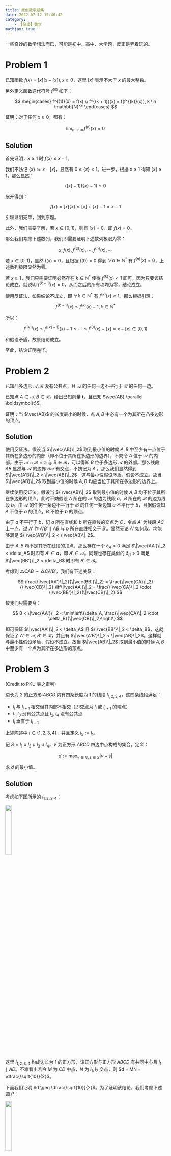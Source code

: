 ```yaml
---
title: 原创数学题集
date: 2022-07-12 15:46:42
category:
    - 【杂谈】数学
mathjax: true
---
```


一些奇妙的数学想法而已，可能是初中、高中、大学题，反正是弄着玩的。

<!-- more -->

$$
\newcommand{\i}{\mathop{\rm i}}
$$

# Problem 1

已知函数 $f(x) = [x](x - [x]), x \geq 0$，这里 $[x]$ 表示不大于 $x$ 的最大整数。

另外定义函数迭代符号 $f^{(n)}$ 如下：

$$
\begin{cases}
f^{(1)}(x) = f(x) \\
f^{(k + 1)}(x) = f(f^{(k)}(x)), k \in \mathbb{N}^*
\end{cases}
$$

证明：对于任何 $x \geq 0$，都有：

$$
\lim_{n \to \infty} f^{(n)}(x) = 0
$$

## Solution

首先证明，$x \geq 1$ 时 $f(x) \leq x - 1$。

我们不妨记 $\{x\} := x - [x]$，显然有 $0 \leq \{x\} < 1$。进一步，根据 $x \geq 1$ 得知 $[x] \geq 1$，那么显然：

$$
([x] - 1)(\{x\} - 1) \leq 0
$$

展开得到：

$$
f(x) = [x]\{x\} \leq [x] + \{x\} - 1 = x - 1
$$

引理证明完毕，回到原题。

此外，我们需要了解，若 $x \in [0, 1)$，则有 $[x] = 0$，即 $f(x) = 0$。

那么我们考虑下述数列，我们即需要证明下述数列极限为零：

$$
x, f(x), f^{(2)}(x), \cdots, f^{(n)}(x), \cdots
$$

若 $x \in [0, 1)$，显然 $f(x) = 0$，且根据 $f(0) = 0$ 得到 $\forall n \in \mathbb{N}^*$ 有 $f^{(n)}(x) = 0$，上述数列极限显然为零。

若 $x \geq 1$，我们只需要证明必然存在 $k \in \mathbb{N}^*$ 使得 $f^{(k)}(x) < 1$ 即可，因为只要该结论成立，就说明 $f^{(k + 1)}(x) = 0$，从而之后的所有项均为零，结论成立。

使用反证法，如果结论不成立，即 $\forall k \in \mathbb{N}^*$ 有 $f^{(k)}(x) \geq 1$。那么根据引理：

$$
f^{(k + 1)}(x) \leq f^{(k)}(x) - 1, k \in \mathbb{N}^*
$$

所以：

$$
f^{([x])}(x) \leq f^{([x] - 1)}(x) - 1 \leq \cdots \leq f^{(0)}(x) - [x] = x - [x] \in [0, 1)
$$

和假设矛盾，故原结论成立。

至此，结论证明完毕。

# Problem 2

已知凸多边形 $\mathcal{A}, \mathcal{B}$ 没有公共点，且 $\mathcal{A}$ 的任何一边不平行于 $\mathcal{B}$ 的任何一边。

已知点 $A \in \mathcal{A}, B \in \mathcal{B}$。给出已知向量 $\boldsymbol t$，且已知 $\vec{AB} \parallel \boldsymbol{t}$。

证明：当 $\vec{AB}$ 的长度最小的时候，点 $A, B$ 中必有一个为其所在凸多边形的顶点。

## Solution

使用反证法。假设当 $\|\vec{AB}\|_2$ 取到最小值的时候 $A, B$ 中至少有一点位于其所在多边形的内部（即不位于其所在多边形的边界），不妨令 $A$ 位于 $\mathcal{A}$ 的内部。由于 $\mathcal{A} \cap \mathcal{B} = \varnothing$ 与 $B \in \mathcal{B}$，可以得知 $B$ 位于多边形 $\mathcal{A}$ 的外部。那么线段 $AB$ 显然与 $\mathcal{A}$ 的边界 $\partial\mathcal{A}$ 有交点，不妨记为 $A'$。那么我们显然得到 $\|\vec{A'B}\|_2 < \|\vec{AB}\|_2$，这与最小性假设矛盾，假设不成立。故当 $\|\vec{AB}\|_2$ 取到最小值的时候 $A, B$ 均应当位于其所在多边形的边界上。

继续使用反证法。假设当 $\|\vec{AB}\|_2$ 取到最小值的时候 $A, B$ 均不位于其所在多边形的顶点。此时不妨假设 $A$ 所在的 $\mathcal{A}$ 的边为线段 $a$，$B$ 所在的 $\mathcal{B}$ 的边为线段 $b$。由 $\mathcal{A}$ 的任何一条边不平行于 $\mathcal{B}$ 的任何一条边知 $a$ 不平行于 $b$，且据假设知 $A$ 不位于 $a$ 的顶点，$B$ 不位于 $b$ 的顶点。

由于 $a$ 不平行于 $b$，记 $a$ 所在直线和 $b$ 所在直线的交点为 $C$，令点 $A'$ 为线段 $AC$ 上一点，过 $A'$ 作 $A'B' \parallel AB$ 与 $b$ 所在直线相交于 $B'$。显然无论 $A'$ 如何取，均能够满足 $\|\vec{A'B'}\|_2 < \|\vec{AB}\|_2$。

由于 $A, B$ 均不是其所在线段的顶点，那么存在一个 $\delta_A > 0$ 满足 $\|\vec{AA'}\|_2 < \delta_A$ 时即有 $A' \in a$，即 $A' \in \mathcal{A}$。同理也存在类似的 $\delta_B > 0$ 满足 $\|\vec{BB'}\|_2 < \delta_B$ 时即有 $B' \in \mathcal{B}$。

考虑到 $\triangle CAB \backsim \triangle CA'B'$，我们有下述关系：

$$
\frac{\|\vec{AA'}\|_2}{\|\vec{BB'}\|_2} = \frac{\|\vec{CA}\|_2}{\|\vec{CB}\|_2} \iff\|\vec{AA'}\|_2 = \frac{\|\vec{CA}\|_2 \cdot \|\vec{BB'}\|_2}{\|\vec{CB}\|_2}
$$

故我们只需要令：

$$
0 < \|\vec{AA'}\|_2 < \min\left\{\delta_A, \frac{\|\vec{CA}\|_2 \cdot \delta_B}{\|\vec{CB}\|_2}\right\}
$$

即可保证 $\|\vec{AA'}\|_2 < \delta_A$ 且 $\|\vec{BB'}\|_2 < \delta_B$，这就保证了 $A' \in \mathcal{A}, B' \in \mathcal{B}$，并且有 $\|\vec{A'B'}\|_2 < \|\vec{AB}\|_2$。这样就与最小性假设矛盾，假设不成立。故当 $\|\vec{AB}\|_2$ 取到最小值的时候 $A, B$ 中至少有一个点为其所在多边形的顶点。

# Problem 3

(Credit to PKU 零之审判)

边长为 $2$ 的正方形 $ABCD$ 内有四条长度为 $1$ 的线段 $l_{1, 2, 3, 4}$，这四条线段满足：

- $l_i$ 与 $l_{i + 1}$ 相交但其内部不相交（即交点为 $l_i$ 或 $l_{i + 1}$ 的端点）
- $l_1, l_3$ 没有公共点且 $l_2, l_4$ 没有公共点
- $l_i$ 垂直于 $l_{i + 1}$

上述陈述中 $i \in \{1, 2, 3, 4\}$，并且定义 $l_5 := l_1$。

记 $S = l_1 \cup l_2 \cup l_3 \cup l_4$，$V$ 为正方形 $ABCD$ 四边中点构成的集合，定义：

$$
d := \max_{v \in V, s \in S} |v - s|
$$

求 $d$ 的最小值。

## Solution

考虑如下图所示的 $l_{1, 2, 3, 4}$：

<img src="/uploads/original-problems/1.png" height="20%" width="20%" />

这里 $l_{1, 2, 3, 4}$ 构成边长为 $1$ 的正方形，该正方形与正方形 $ABCD$ 有共同中心且 $l_1 \parallel AD$。不难看出若令 $M$ 为 $CD$ 中点，$N$ 为 $l_1, l_2$ 交点，则 $d = MN = \dfrac{\sqrt{10}}{2}$。

下面我们证明 $d \geq \dfrac{\sqrt{10}}{2}$。为了证明该结论，我们考虑下述圆 $P$：

<img src="/uploads/original-problems/3.png" height="20%" width="20%" />

圆 $P$ 以正方形 $ABCD$ 的中心 $O$ 为圆心，半径为 $\dfrac{\sqrt{2}}{2}$。

我们首先证明下述引理，即如果 $l_{1, 2, 3, 4}$ 上有点 $X$ 在圆 $P$ 外或者在圆 $P$ 边界上，那么 $d \geq \dfrac{\sqrt{10}}{2}$。

我们考虑下述图形：

<img src="/uploads/original-problems/4.png" height="35%" width="35%" />

这里的四个虚线圆为以正方形 $ABCD$ 各边中点为圆心，以 $\dfrac{\sqrt{10}}{2}$ 为半径所作的。注意到由于这四个圆的内部（不包含边界）的交集完全位于圆 $P$ 的内部，这说明 $X$ 必然在这四个虚线圆中的某个之外或者这四个虚线圆中的某个的边界上。也就是说必然存在某个 $M \in V$ 使得 $MX \geq \dfrac{\sqrt{10}}{2}$，从而：

$$
d \geq MX \geq \dfrac{\sqrt{10}}{2}
$$

引理证明完毕，回到原题。

根据引理我们得知，如果 $l_{1, 2, 3, 4}$ 上有点在圆 $P$ 外，则欲证命题成立，所以现在只需要考虑 $S \subseteq P$。

根据题设对四条线段的约束，我们可以得知这四条线段仅有下述两种可能：

<img src="/uploads/original-problems/2.png" height="50%" width="50%" />

上述两种情况的旋转、镜面对称等视为同种情况。

首先考虑左边的情况，这里记 $A'D' = B'C' =: a, A'B' = C'D' =: b$，我们有 $0 < a, b \leq 1$。根据 $S \subseteq P$ 此时必然有下述两条虚线段长度不大于 $\sqrt{2}$：

<img src="/uploads/original-problems/5.png" height="25%" width="25%" />

从而有下述约束：

$$
\begin{cases}
a^2 + (2 - b)^2 \leq 2 \Rightarrow a^2 + b^2 - 4b + 2 \leq 0 \\
b^2 + (2 - a)^2 \leq 2 \Rightarrow a^2 + b^2 - 4a + 2 \leq 0 \\
\end{cases}
$$

两式相加并整理得到：

$$
(a - 1)^2 + (b - 1)^2 \leq 0
$$

可知 $a = b = 1$，此时 $A', B', C', D'$ 构成边长为 $1$ 的正方形。考虑到边长为 $1$ 的正方形的外接圆半径为 $\dfrac{\sqrt{2}}{2}$，所以为了 $S \subseteq P$，只能有该正方形内接于圆 $P$。

之后考虑右边的情况，根据 $S \subseteq P$ 此时必然有下述两条虚线段长度不大于 $\sqrt{2}$。

这里记 $A'B' = C'D' =: a, A'A'' =: b, D'D'' =: c$，我们有 $0 < a \leq 1$ 以及 $0 \leq b, c \leq 1 - a$：

<img src="/uploads/original-problems/6.png" height="20%" width="20%" />

从而有下述约束：

$$
\begin{cases}
D''C' + B'B'' \leq 1 \Rightarrow b - c + 1 \leq 1 \\
A''B' + C'C'' \leq 1 \Rightarrow c - b + 1 \leq 1 \\
\end{cases}
$$

可知 $b = c$，此时 $A'', B'', C'', D''$ 构成边长为 $1$ 的正方形。考虑到边长为 $1$ 的正方形的外接圆半径为 $\dfrac{\sqrt{2}}{2}$，所以为了 $S \subseteq P$，只能有该正方形内接于圆 $P$。

综上所述，此时无论如何均存在四个 $S$ 内的点构成内接于圆 $P$ 的正方形，至少说明 $S$ 中存在某一个点 $X$ 在圆 $P$ 边界上。根据引理，原命题证明完毕。

综上所述，$d$ 的最小值为 $\dfrac{\sqrt{10}}{2}$。

# Problem 4

记 $\theta_{n, k} := \dfrac{(2k + 1)\pi}{2^n}$，证明：

$$
\sum_{k = 0}^{2^n - 1} \frac{1}{1 - \cos\theta_{n, k}} = 2^{2n - 1}
$$

## Solution

我们注意到下述恒等式：

$$
\frac{4}{1 - \cos 2\theta} = \frac{1}{1 - \cos\theta} + \frac{1}{1 + \cos\theta}
$$

证明如下：

$$
\frac{1}{1 - \cos\theta} + \frac{1}{1 + \cos\theta} = \frac{2}{1 - \cos^2\theta} = \frac{4}{1 - (2\cos^2\theta - 1)} = \frac{4}{1 - \cos 2\theta}
$$

基于上述恒等式，我们令：

$$
S_n := \sum_{k = 0}^{2^n - 1} \frac{1}{1 - \cos\theta_{n, k}}
$$

我们即可得到：

$$
S_{n + 1} = \sum_{k = 0}^{2^{n + 1} - 1} \frac{1}{1 - \cos\theta_{n + 1, k}} = \sum_{k = 0}^{2^n - 1} \left(\frac{1}{1 - \cos\theta_{n + 1, k}} + \frac{1}{1 - \cos\theta_{n + 1, 2^n + k}}\right) \\
$$

这里注意到：

$$
\cos\theta_{n + 1, 2^n + k} = \cos\dfrac{[2(2^n + k) + 1]\pi}{2^{n + 1}} = \cos\left(1 + \frac{2k + 1}{2^{n + 1}}\right)\pi = -\cos\theta_{n + 1, k}
$$

另外注意到：

$$
\theta_{n, k} = \dfrac{(2k + 1)\pi}{2^n} = 2\theta_{n + 1, k}
$$

那么：

$$
\begin{aligned}
S_{n + 1} &= \sum_{k = 0}^{2^n - 1} \left(\frac{1}{1 - \cos\theta_{n + 1, k}} + \frac{1}{1 - \cos\theta_{n + 1, 2^n + k}}\right) \\
&= \sum_{k = 0}^{2^n - 1} \left(\frac{1}{1 - \cos\theta_{n + 1, k}} + \frac{1}{1 + \cos\theta_{n + 1, k}}\right) \\
&= \sum_{k = 0}^{2^n - 1} \frac{4}{1 - \cos2\theta_{n + 1, k}} \\
&= 4\sum_{k = 0}^{2^n - 1} \frac{1}{1 - \cos\theta_{n, k}} \\
&= 4S_n
\end{aligned}
$$

而显然有 $S_1 = 2$，从而命题证明完毕。

# Problem 5

已知正整数 $n$ 与实数 $x$，证明：

$$
\sum_{k = 0}^n C_n^k\sin kx = 2^n\cos^n\frac{x}{2}\sin\frac{nx}{2}
$$

## Solution

考虑 $(\cos x + \i\sin x + 1)^n \in \mathbb{C}$ 的虚部。

一方面：

$$
\begin{aligned}
(\cos x + \i\sin x + 1)^n &= \left[\left(2\cos^2\frac{x}{2} - 1\right) + 2\i\sin\frac{x}{2}\cos\frac{x}{2} + 1\right]^n \\
&= 2^n\cos^n\frac{x}{2}\left(\cos\frac{x}{2} + \i\sin\frac{x}{2}\right)^n \\
&= 2^n\cos^n\frac{x}{2}\cos\frac{nx}{2} + \i2^n\cos^n\frac{x}{2}\sin\frac{nx}{2}
\end{aligned}
$$

可知该复数的虚部即为欲证等式的右侧。

另一方面：

$$
\begin{aligned}
(\cos x + \i\sin x + 1)^n &= \sum_{k = 0}^n C_n^k(\cos x + \i\sin x)^k \\
&= \sum_{k = 0}^n C_n^k(\cos kx + \i\sin kx) \\
&= \sum_{k = 0}^n C_n^k\cos kx + \i\sum_{k = 0}^n C_n^k\sin kx
\end{aligned}
$$

可知该复数的虚部即为欲证等式的左侧。

综上所述，证明完毕。

# Problem 6

已知数列 $\{a_n\}_{n \geq 0}$ 满足 $a_0 = 1, a_1 = 0$ 且 $a_{n + 2} = (n + 1)(a_{n + 1} + a_n)$。证明：

$$
\sum_{k = 0}^n C_n^ka_k = n!
$$

## Solution

定义命题 $A_n$ 表示下述等式成立：

$$
\sum_{k = 0}^{n + 1} C_{n + 1}^ka_k = (n + 1)\sum_{k = 0}^n C_n^ka_k
$$

命题 $B_n$ 表示下述等式成立：

$$
\sum_{k = 0}^n C_n^ka_{k + 1} = n\sum_{k = 0}^n C_n^ka_k
$$

首先我们证明由 $B_n$ 能推出 $A_n$。现在在 $B_n$ 成立的基础上，考虑下述计算：

$$
\begin{aligned}
&(n + 1)\sum_{k = 0}^n C_n^ka_k = n\sum_{k = 0}^n C_n^ka_k + \sum_{k = 0}^n C_n^ka_k = \sum_{k = 0}^n C_n^ka_{k + 1} + \sum_{k = 0}^n C_n^ka_k \\
=& C_n^na_{n + 1} + \left(\sum_{k = 1}^n C_n^{k - 1}a_k + \sum_{k = 1}^n C_n^ka_k\right) + C_n^0a_0 = C_n^na_{n + 1} + \sum_{k = 1}^n (C_n^{k - 1} + C_n^k)a_k + C_n^0a_0 \\
=& C_{n + 1}^{n + 1}a_{n + 1} + \sum_{k = 1}^n C_{n + 1}^ka_k + C_{n + 1}^0a_0 = \sum_{k = 0}^{n + 1} C_{n + 1}^ka_k
\end{aligned}
$$

这就说明了在 $B_n$ 成立的基础上 $A_n$ 成立，其中第二个等号的依据为 $B_n$ 成立。

之后我们证明 $A_n, B_n$ 能推出 $B_{n + 1}$。现在在 $A_n, B_n$ 均成立的基础上，考虑下述计算：

$$
\begin{aligned}
&\sum_{k = 0}^{n + 1} C_{n + 1}^ka_{k + 1} = C_{n + 1}^0a_1 + \sum_{k = 1}^{n + 1} C_{n + 1}^ka_{k + 1} = \sum_{k = 1}^{n + 1} \frac{n + 1}{k}C_{n}^{k - 1}a_{k + 1} \\
=& (n + 1)\sum_{k = 0}^{n} \frac{1}{k + 1}C_{n}^{k} \cdot (k + 1)(a_{k + 1} + a_k) = (n + 1)\left(\sum_{k = 0}^{n} C_{n}^{k}a_{k + 1} + \sum_{k = 0}^{n} C_{n}^{k}a_k\right) \\
=& (n + 1)\left(n\sum_{k = 0}^{n} C_{n}^{k}a_k + \sum_{k = 0}^{n} C_{n}^{k}a_k\right) = (n + 1)\left[(n + 1)\sum_{k = 0}^{n} C_{n}^{k}a_k\right] = (n + 1)\sum_{k = 0}^{n + 1} C_{n + 1}^ka_k\\
\end{aligned}
$$

这就说明了在 $A_n, B_n$ 成立的基础上 $B_{n + 1}$ 成立，其中倒数第二个等号的依据为 $B_n$ 成立，倒数第一个等号的依据为 $A_n$ 成立。

而我们显然可以计算出 $a_2 = 1$，从而得知命题 $B_1$ 成立，进而据归纳法得到对任何的正整数 $n$，都有命题 $A_n$ 成立。据命题 $A_n$ 成立即可得到本问题欲证命题成立。

# Problem 7

已知正数数列 $\{x_k\}_{0 \leq k \leq n}$ 满足：

$$
x_0 = \sum_{k = 1}^n x_k
$$

定义数列 $\{y_k\}_{1 \leq k \leq n}$ 为：

$$
y_k := \sqrt{\sum_{i = 0}^{k - 1} x_i} \sqrt{\sum_{i = k}^n x_i}
$$

证明：

$$
1 < \sum_{k = 1}^n \frac{x_k}{y_k} < \frac{\pi}{2}
$$

## Solution

根据均值不等式显然有：

$$
y_k = \sqrt{\sum_{i = 0}^{k - 1} x_i} \sqrt{\sum_{i = k}^n x_i} \leq \frac{1}{2}\left(\sum_{i = 0}^{k - 1} x_i + \sum_{i = k}^n x_i\right) = \frac{1}{2}\left(x_0 + \sum_{i = 1}^n x_i\right) = x_0
$$

并且由于：

$$
\sum_{i = 0}^{k - 1} x_i > x_0 = \sum_{i = 1}^n x_i > \sum_{i = k}^n x_i
$$

得知上述等号无法取到，那么：

$$
\sum_{k = 1}^n \frac{x_k}{y_k} > \sum_{k = 1}^n \frac{x_k}{x_0} = 1
$$

从而不等式左侧得证。

为了证明不等式右侧，我们考虑下述数列 $\{S_k\}_{0 \leq k \leq n}$，其在 $k = 0$ 的时候定义为 $S_0 := 0$，在 $k > 0$ 的时候定义为：

$$
S_k := \sum_{i = 1}^k \frac{x_k}{x_0}
$$

考虑到 $\{x_k\}_{0 \leq k \leq n}$ 是正数数列，可以得知 $\{S_k\}_{0 \leq k \leq n}$ 是递增数列。另一方面，我们可以得知 $S_n = 1$。综合上述条件我们可以得知 $\{S_k\}_{0 \leq k \leq n}$ 各项均落在区间 $[0, 1]$ 上。

那么即存在所有项均落在区间 $\left[0, \dfrac{\pi}{2}\right]$ 上的数列 $\{\theta_k\}_{0 \leq k \leq n}$ 使得 $\sin\theta_k = S_k$ 对所有 $0 \leq k \leq n$ 成立。此时 $\theta_0 = 0$ 并且 $\theta_n = \dfrac{\pi}{2}$。另一方面，据 $\{S_k\}_{0 \leq k \leq n}$ 是递增数列得知 $\{\theta_k\}_{0 \leq k \leq n}$ 是递增数列。

从而我们得知：

$$
\begin{aligned}
y_k &= \sqrt{\sum_{i = 0}^{k - 1} x_i} \sqrt{\sum_{i = k}^n x_i} = x_0 \sqrt{\sum_{i = 0}^{k - 1} \frac{x_i}{x_0}} \sqrt{\sum_{i = k}^n \frac{x_i}{x_0}} = x_0 \sqrt{1 + S_{k - 1}} \sqrt{S_n - S_{k - 1}} \\
&= x_0 \sqrt{1 - S^2_{k - 1}} = x_0 \sqrt{1 - \sin^2\theta_{k - 1}} = x_0\cos\theta_{k - 1}
\end{aligned}
$$

从而：

$$
\begin{aligned}
\sum_{k = 1}^n \frac{x_k}{y_k} &= \sum_{k = 1}^n \frac{x_k}{x_0\cos\theta_{k - 1}} = \sum_{k = 1}^n \frac{S_k - S_{k - 1}}{\cos\theta_{k - 1}} = \sum_{k = 1}^n \frac{\sin\theta_k - \sin\theta_{k - 1}}{\cos\theta_{k - 1}} \\
&= \sum_{k = 1}^n \frac{2\cos\dfrac{\theta_k + \theta_{k - 1}}{2}\sin\dfrac{\theta_k - \theta_{k - 1}}{2}}{\cos\theta_{k - 1}} < 2\sum_{k = 1}^n\sin\dfrac{\theta_k - \theta_{k - 1}}{2}
\end{aligned}
$$

这里的不等号考虑到 $\{\theta_k\}_{0 \leq k \leq n}$ 是递增数列，从而 $\theta_k > \theta_{k - 1}$。

应用不等式 $\sin x < x, x > 0$ 得到：

$$
\sum_{k = 1}^n \frac{x_k}{y_k} < 2\sum_{k = 1}^n\sin\dfrac{\theta_k - \theta_{k - 1}}{2} < \sum_{k = 1}^n \theta_k - \theta_{k - 1} = \theta_n - \theta_0 = \frac{\pi}{2}
$$

综上所述，证明完毕。